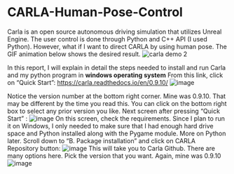 # CARLA-Human-Pose-Control
Carla is an open source autonomous driving simulation that utilizes Unreal Engine. The user control is done through Python and C++ API (I used Python). However, what if I want to direct CARLA by using human pose. The GIF animation below shows the desired result.
![carla demo 2](https://user-images.githubusercontent.com/60516143/130524752-5bbe301a-4c64-4288-aa7c-51baf4955a6a.gif)

In this report, I will explain in detail the steps needed to install and run Carla and my python program in **windows operating system**
From this link, click on “Quick Start”: https://carla.readthedocs.io/en/0.9.10/
 ![image](https://user-images.githubusercontent.com/60516143/130523697-9e38539b-7cc0-43e9-a527-f7edc5236f55.png)
 
Notice the version number at the bottom right corner. Mine was 0.9.10. That may be different by the time you read this. You can click on the bottom right box to select any prior version you like. 
	Next screen after pressing “Quick Start” :
![image](https://user-images.githubusercontent.com/60516143/130523866-9e9b05d2-ea64-4200-8776-92a62cbb9974.png)
On this screen, check the requirements. Since I plan to run it on Windows, I only needed to make sure that I had enough hard drive space and Python installed along with the Pygame module. More on Python later. Scroll down to “B. Package installation” and click on CARLA Repository button:
![image](https://user-images.githubusercontent.com/60516143/130523892-6912c534-1669-4ef6-a516-ce9b8e38ced7.png)
This will take you to Carla Github. There are many options here. Pick the version that you want. Again, mine was 0.9.10
![image](https://user-images.githubusercontent.com/60516143/130523926-a1b56daf-8181-4d3a-ab35-973f92d8531c.png)
